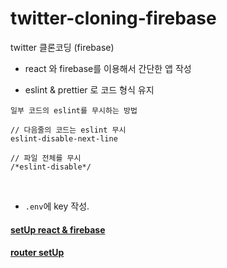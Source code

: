 # twitter-cloning-firebase

twitter 클론코딩 (firebase)

- react 와 firebase를 이용해서 간단한 앱 작성

- eslint & prettier 로 코드 형식 유지

```
일부 코드의 eslint를 무시하는 방법

// 다음줄의 코드는 eslint 무시
eslint-disable-next-line

// 파일 전체를 무시
/*eslint-disable*/

```

<br>

- `.env`에 key 작성.

#### <a href="https://github.com/jiyun1006/twitter-cloning-firebase/blob/main/md_dir/setup.md">setUp react & firebase</a>

#### <a href="https://github.com/jiyun1006/twitter-cloning-firebase/blob/main/md_dir/router_setup.md">router setUp</a>
